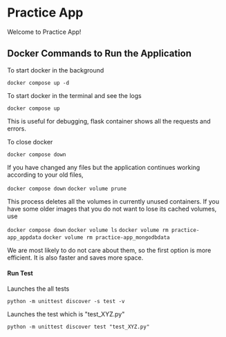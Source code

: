 # Practice App
Welcome to Practice App!

## Docker Commands to Run the Application
To start docker in the background 

`docker compose up -d`

To start docker in the terminal and see the logs

`docker compose up`

This is useful for debugging, flask container shows
all the requests and errors.

To close docker 

`docker compose down`

If you have changed any files but the application
continues working according to your old files,

`docker compose down`
`docker volume prune`

This process deletes all the volumes in currently
unused containers. If you have some older images
that you do not want to lose its cached volumes,
use

`docker compose down`
`docker volume ls`
`docker volume rm practice-app_appdata`
`docker volume rm practice-app_mongodbdata`

We are most likely to do not care about them, so the
first option is more efficient. It is also faster and
saves more space.

#### Run Test
Launches the all tests <br />

`python -m unittest discover -s test -v`

Launches the test which is "test_XYZ.py" <br />

`python -m unittest discover test "test_XYZ.py"`
